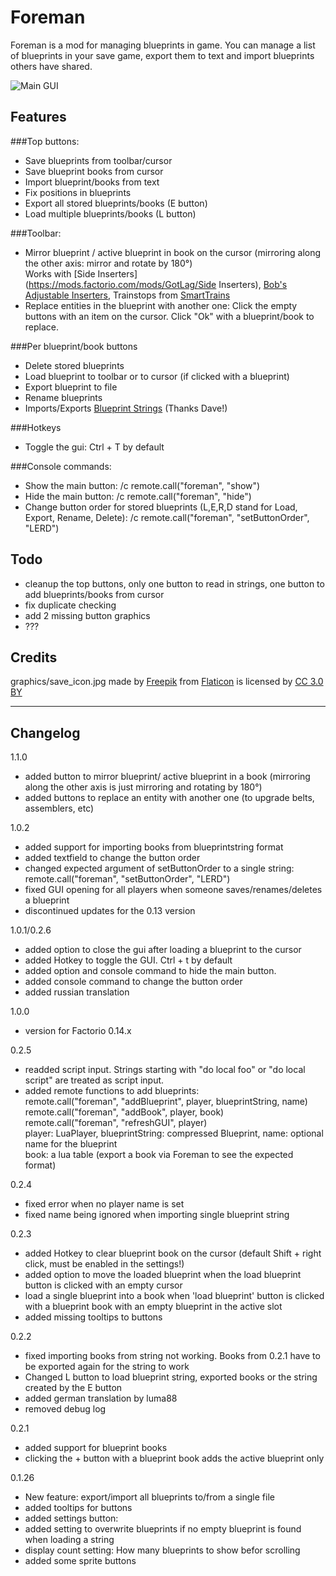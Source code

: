 # Foreman

Foreman is a mod for managing blueprints in game. You can manage a list of blueprints in your save game, export them to text and import blueprints others have shared.

![Main GUI](http://i.imgur.com/6SL6FNE.png)

Features
---
###Top buttons:

 - Save blueprints from toolbar/cursor
 - Save blueprint books from cursor
 - Import blueprint/books from text
 - Fix positions in blueprints
 - Export all stored blueprints/books (E button)
 - Load multiple blueprints/books (L button)
 
###Toolbar:

 - Mirror blueprint / active blueprint in book on the cursor (mirroring along the other axis: mirror and rotate by 180°)  
 Works with [Side Inserters](https://mods.factorio.com/mods/GotLag/Side Inserters), [Bob's Adjustable Inserters](https://mods.factorio.com/mods/Bobingabout/bobinserters), Trainstops from [SmartTrains](https://mods.factorio.com/mods/Choumiko/SmartTrains)
 - Replace entities in the blueprint with another one: Click the empty buttons with an item on the cursor. Click "Ok" with a blueprint/book to replace.

###Per blueprint/book buttons

 - Delete stored blueprints
 - Load blueprint to toolbar or to cursor (if clicked with a blueprint)
 - Export blueprint to file
 - Rename blueprints
 - Imports/Exports [Blueprint Strings](https://mods.factorio.com/mods/DaveMcW/blueprint-string)  (Thanks Dave!)

###Hotkeys

 - Toggle the gui: Ctrl + T by default
 
###Console commands:
 
 - Show the main button: /c remote.call("foreman", "show")  
 - Hide the main button: /c remote.call("foreman", "hide")
 - Change button order for stored blueprints (L,E,R,D stand for Load, Export, Rename, Delete): /c remote.call("foreman", "setButtonOrder", "LERD")

Todo
---
- cleanup the top buttons, only one button to read in strings, one button to add blueprints/books from cursor
- fix duplicate checking
- add 2 missing button graphics
- ???

Credits
---
graphics/save_icon.jpg made by [Freepik](http://www.freepik.com) from [Flaticon](http://www.flaticon.com) is licensed by [CC 3.0 BY](http://creativecommons.org/licenses/by/3.0/)

***
Changelog
---
1.1.0

 - added button to mirror blueprint/ active blueprint in a book (mirroring along the other axis is just mirroring and rotating by 180°)
 - added buttons to replace an entity with another one (to upgrade belts, assemblers, etc)

1.0.2

 - added support for importing books from blueprintstring format
 - added textfield to change the button order
 - changed expected argument of setButtonOrder to a single string: remote.call("foreman", "setButtonOrder", "LERD")
 - fixed GUI opening for all players when someone saves/renames/deletes a blueprint
 - discontinued updates for the 0.13 version

1.0.1/0.2.6
 
 - added option to close the gui after loading a blueprint to the cursor
 - added Hotkey to toggle the GUI. Ctrl + t by default
 - added option and console command to hide the main button.
 - added console command to change the button order
 - added russian translation

1.0.0

 - version for Factorio 0.14.x

0.2.5

 - readded script input. Strings starting with "do local foo" or "do local script" are treated as script input.
 - added remote functions to add blueprints:  
  remote.call("foreman", "addBlueprint", player, blueprintString, name)  
  remote.call("foreman", "addBook", player, book)  
  remote.call("foreman", "refreshGUI", player)  
  player: LuaPlayer, blueprintString: compressed Blueprint, name: optional name for the blueprint  
  book: a lua table (export a book via Foreman to see the expected format)

0.2.4

- fixed error when no player name is set
- fixed name being ignored when importing single blueprint string

0.2.3

- added Hotkey to clear blueprint book on the cursor (default Shift + right click, must be enabled in the settings!)
- added option to move the loaded blueprint when the load blueprint button is clicked with an empty cursor
- load a single blueprint into a book when 'load blueprint' button is clicked with a blueprint book with an empty blueprint in the active slot
- added missing tooltips to buttons

0.2.2

- fixed importing books from string not working. Books from 0.2.1 have to be exported again for the string to work
- Changed L button to load blueprint string, exported books or the string created by the E button
- added german translation by luma88
- removed debug log

0.2.1

- added support for blueprint books
- clicking the + button with a blueprint book adds the active blueprint only

0.1.26

- New feature: export/import all blueprints to/from a single file
- added tooltips for buttons
- added settings button:
 - added setting to overwrite blueprints if no empty blueprint is found when loading a string
 - display count setting: How many blueprints to show befor scrolling
- added some sprite buttons